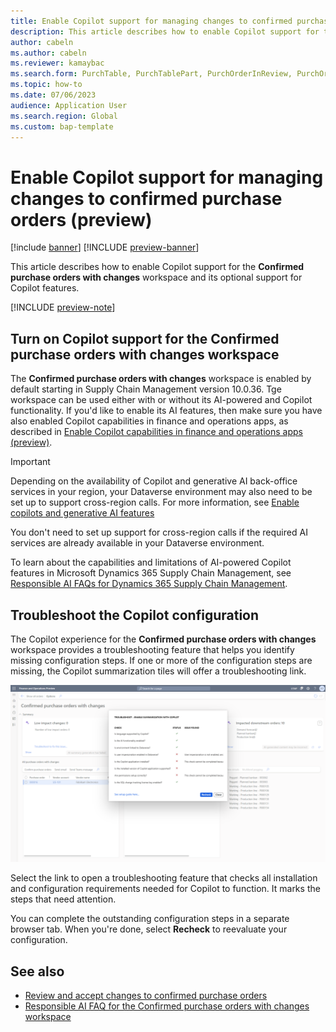 ```yaml
---
title: Enable Copilot support for managing changes to confirmed purchase orders (preview)
description: This article describes how to enable Copilot support for the Confirmed purchase orders with changes workspace, where you can review and accept changes to confirmed purchase orders, based on their downstream impact.
author: cabeln
ms.author: cabeln
ms.reviewer: kamaybac
ms.search.form: PurchTable, PurchTablePart, PurchOrderInReview, PurchOrderApproved, PurchOrderInDraft, PurchOrderAssignedToMe, VendPurchOrderJournalListPage, PurchTableWorkflowDropDialog, VendPurchOrderJournal
ms.topic: how-to
ms.date: 07/06/2023
audience: Application User
ms.search.region: Global
ms.custom: bap-template
---
```


# Enable Copilot support for managing changes to confirmed purchase orders (preview)

[!include [banner](../includes/banner.md)]
[!INCLUDE [preview-banner](../includes/preview-banner.md)]

This article describes how to enable Copilot support for the **Confirmed purchase orders with changes** workspace and its optional support for Copilot features.

[!INCLUDE [preview-note](../includes/preview-note.md)]

## Turn on Copilot support for the Confirmed purchase orders with changes workspace

The **Confirmed purchase orders with changes** workspace is enabled by default starting in Supply Chain Management version 10.0.36. <!-- KFM: Confirm version --> Tge workspace can be used either with or without its AI-powered and Copilot functionality. If you'd like to enable its AI features, then make sure you have also enabled Copilot capabilities in finance and operations apps, as described in [Enable Copilot capabilities in finance and operations apps (preview)](../../fin-ops-core/dev-itpro/copilot/enable-copilot.md).

<!--KFM: Does the following also apply to Copilot for FnO in general? Maybe we should add it to that topic also/instead. -->

> [!IMPORTANT]
> Depending on the availability of Copilot and generative AI back-office services in your region, your Dataverse environment may also need to be set up to support cross-region calls. For more information, see [Enable copilots and generative AI features](/power-platform/admin/geographical-availability-copilot)
>
> You don't need to set up support for cross-region calls if the required AI services are already available in your Dataverse environment.
>
> To learn about the capabilities and limitations of AI-powered Copilot features in Microsoft Dynamics 365 Supply Chain Management, see [Responsible AI FAQs for Dynamics 365 Supply Chain Management](../responsible-ai-overview.md).

## Troubleshoot the Copilot configuration

The Copilot experience for the **Confirmed purchase orders with changes** workspace provides a troubleshooting feature that helps you identify missing configuration steps. If one or more of the configuration steps are missing, the Copilot summarization tiles will offer a troubleshooting link.

[<img src="media/po-change-review-trouble-shooting.png" alt="Screenshot of the Confirmed purchase orders with changes workspace." title="Screenshot of the trouble shooter for Copilot configuration." width="720" />](media/po-change-review-trouble-shooting.png#lightbox)

Select the link to open a troubleshooting feature that checks all installation and configuration requirements needed for Copilot to function. It marks the steps that need attention.

You can complete the outstanding configuration steps in a separate browser tab. When you're done, select **Recheck** to reevaluate your configuration.  

## See also

- [Review and accept changes to confirmed purchase orders](purchase-order-changes-after-confirmation.md)
- [Responsible AI FAQ for the Confirmed purchase orders with changes workspace](../faq-confirmed-po-changes.md)
